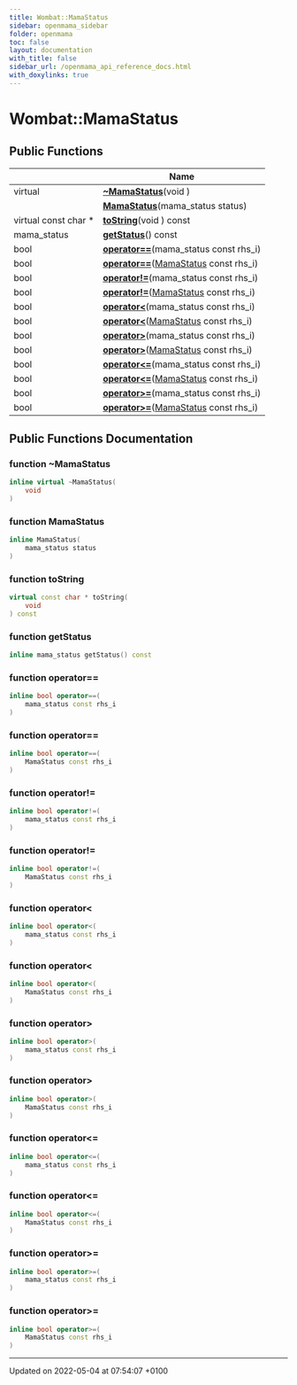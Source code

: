 ```yaml
---
title: Wombat::MamaStatus
sidebar: openmama_sidebar
folder: openmama
toc: false
layout: documentation
with_title: false
sidebar_url: /openmama_api_reference_docs.html
with_doxylinks: true
---
```


# Wombat::MamaStatus





## Public Functions

|                | Name           |
| -------------- | -------------- |
| virtual | **[~MamaStatus](classWombat_1_1MamaStatus.html#function-~mamastatus)**(void ) |
| | **[MamaStatus](classWombat_1_1MamaStatus.html#function-mamastatus)**(mama_status status) |
| virtual const char * | **[toString](classWombat_1_1MamaStatus.html#function-tostring)**(void ) const |
| mama_status | **[getStatus](classWombat_1_1MamaStatus.html#function-getstatus)**() const |
| bool | **[operator==](classWombat_1_1MamaStatus.html#function-operator==)**(mama_status const rhs_i) |
| bool | **[operator==](classWombat_1_1MamaStatus.html#function-operator==)**([MamaStatus](classWombat_1_1MamaStatus.html) const rhs_i) |
| bool | **[operator!=](classWombat_1_1MamaStatus.html#function-operator!=)**(mama_status const rhs_i) |
| bool | **[operator!=](classWombat_1_1MamaStatus.html#function-operator!=)**([MamaStatus](classWombat_1_1MamaStatus.html) const rhs_i) |
| bool | **[operator<](classWombat_1_1MamaStatus.html#function-operator<)**(mama_status const rhs_i) |
| bool | **[operator<](classWombat_1_1MamaStatus.html#function-operator<)**([MamaStatus](classWombat_1_1MamaStatus.html) const rhs_i) |
| bool | **[operator>](classWombat_1_1MamaStatus.html#function-operator>)**(mama_status const rhs_i) |
| bool | **[operator>](classWombat_1_1MamaStatus.html#function-operator>)**([MamaStatus](classWombat_1_1MamaStatus.html) const rhs_i) |
| bool | **[operator<=](classWombat_1_1MamaStatus.html#function-operator<=)**(mama_status const rhs_i) |
| bool | **[operator<=](classWombat_1_1MamaStatus.html#function-operator<=)**([MamaStatus](classWombat_1_1MamaStatus.html) const rhs_i) |
| bool | **[operator>=](classWombat_1_1MamaStatus.html#function-operator>=)**(mama_status const rhs_i) |
| bool | **[operator>=](classWombat_1_1MamaStatus.html#function-operator>=)**([MamaStatus](classWombat_1_1MamaStatus.html) const rhs_i) |

## Public Functions Documentation

### function ~MamaStatus

```cpp
inline virtual ~MamaStatus(
    void 
)
```


### function MamaStatus

```cpp
inline MamaStatus(
    mama_status status
)
```


### function toString

```cpp
virtual const char * toString(
    void 
) const
```


### function getStatus

```cpp
inline mama_status getStatus() const
```


### function operator==

```cpp
inline bool operator==(
    mama_status const rhs_i
)
```


### function operator==

```cpp
inline bool operator==(
    MamaStatus const rhs_i
)
```


### function operator!=

```cpp
inline bool operator!=(
    mama_status const rhs_i
)
```


### function operator!=

```cpp
inline bool operator!=(
    MamaStatus const rhs_i
)
```


### function operator<

```cpp
inline bool operator<(
    mama_status const rhs_i
)
```


### function operator<

```cpp
inline bool operator<(
    MamaStatus const rhs_i
)
```


### function operator>

```cpp
inline bool operator>(
    mama_status const rhs_i
)
```


### function operator>

```cpp
inline bool operator>(
    MamaStatus const rhs_i
)
```


### function operator<=

```cpp
inline bool operator<=(
    mama_status const rhs_i
)
```


### function operator<=

```cpp
inline bool operator<=(
    MamaStatus const rhs_i
)
```


### function operator>=

```cpp
inline bool operator>=(
    mama_status const rhs_i
)
```


### function operator>=

```cpp
inline bool operator>=(
    MamaStatus const rhs_i
)
```


-------------------------------

Updated on 2022-05-04 at 07:54:07 +0100